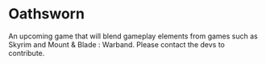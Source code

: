 # Oathsworn

An upcoming game that will blend gameplay elements from games such as Skyrim and Mount & Blade : Warband. Please contact the devs to contribute.

